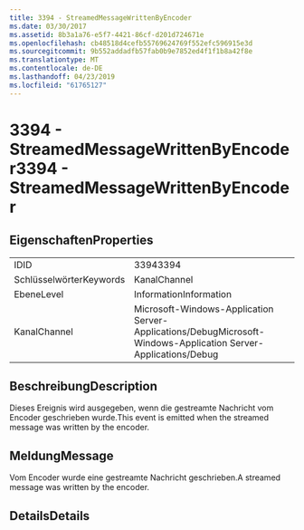 ```yaml
---
title: 3394 - StreamedMessageWrittenByEncoder
ms.date: 03/30/2017
ms.assetid: 8b3a1a76-e5f7-4421-86cf-d201d724671e
ms.openlocfilehash: cb48518d4cefb55769624769f552efc596915e3d
ms.sourcegitcommit: 9b552addadfb57fab0b9e7852ed4f1f1b8a42f8e
ms.translationtype: MT
ms.contentlocale: de-DE
ms.lasthandoff: 04/23/2019
ms.locfileid: "61765127"
---
```

# <a name="3394---streamedmessagewrittenbyencoder"></a><span data-ttu-id="1e685-102">3394 - StreamedMessageWrittenByEncoder</span><span class="sxs-lookup"><span data-stu-id="1e685-102">3394 - StreamedMessageWrittenByEncoder</span></span>
## <a name="properties"></a><span data-ttu-id="1e685-103">Eigenschaften</span><span class="sxs-lookup"><span data-stu-id="1e685-103">Properties</span></span>  
  
|||  
|-|-|  
|<span data-ttu-id="1e685-104">ID</span><span class="sxs-lookup"><span data-stu-id="1e685-104">ID</span></span>|<span data-ttu-id="1e685-105">3394</span><span class="sxs-lookup"><span data-stu-id="1e685-105">3394</span></span>|  
|<span data-ttu-id="1e685-106">Schlüsselwörter</span><span class="sxs-lookup"><span data-stu-id="1e685-106">Keywords</span></span>|<span data-ttu-id="1e685-107">Kanal</span><span class="sxs-lookup"><span data-stu-id="1e685-107">Channel</span></span>|  
|<span data-ttu-id="1e685-108">Ebene</span><span class="sxs-lookup"><span data-stu-id="1e685-108">Level</span></span>|<span data-ttu-id="1e685-109">Information</span><span class="sxs-lookup"><span data-stu-id="1e685-109">Information</span></span>|  
|<span data-ttu-id="1e685-110">Kanal</span><span class="sxs-lookup"><span data-stu-id="1e685-110">Channel</span></span>|<span data-ttu-id="1e685-111">Microsoft-Windows-Application Server-Applications/Debug</span><span class="sxs-lookup"><span data-stu-id="1e685-111">Microsoft-Windows-Application Server-Applications/Debug</span></span>|  
  
## <a name="description"></a><span data-ttu-id="1e685-112">Beschreibung</span><span class="sxs-lookup"><span data-stu-id="1e685-112">Description</span></span>  
 <span data-ttu-id="1e685-113">Dieses Ereignis wird ausgegeben, wenn die gestreamte Nachricht vom Encoder geschrieben wurde.</span><span class="sxs-lookup"><span data-stu-id="1e685-113">This event is emitted when the streamed message was written by the encoder.</span></span>  
  
## <a name="message"></a><span data-ttu-id="1e685-114">Meldung</span><span class="sxs-lookup"><span data-stu-id="1e685-114">Message</span></span>  
 <span data-ttu-id="1e685-115">Vom Encoder wurde eine gestreamte Nachricht geschrieben.</span><span class="sxs-lookup"><span data-stu-id="1e685-115">A streamed message was written by the encoder.</span></span>  
  
## <a name="details"></a><span data-ttu-id="1e685-116">Details</span><span class="sxs-lookup"><span data-stu-id="1e685-116">Details</span></span>
